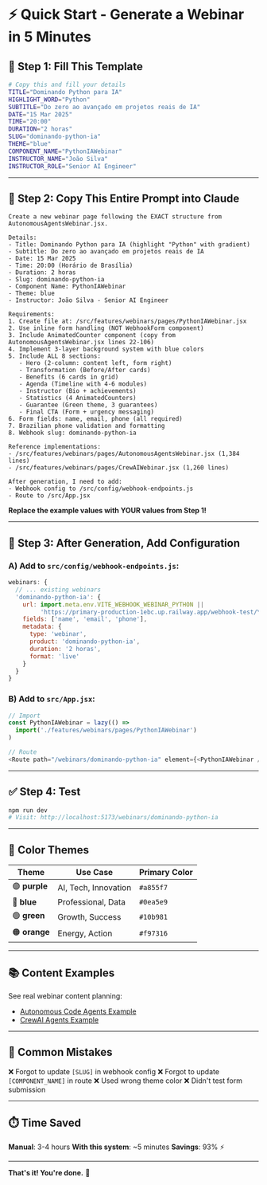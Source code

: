 # ⚡ Quick Start - Generate a Webinar in 5 Minutes

## 📝 Step 1: Fill This Template

```bash
# Copy this and fill your details
TITLE="Dominando Python para IA"
HIGHLIGHT_WORD="Python"
SUBTITLE="Do zero ao avançado em projetos reais de IA"
DATE="15 Mar 2025"
TIME="20:00"
DURATION="2 horas"
SLUG="dominando-python-ia"
THEME="blue"
COMPONENT_NAME="PythonIAWebinar"
INSTRUCTOR_NAME="João Silva"
INSTRUCTOR_ROLE="Senior AI Engineer"
```

---

## 🤖 Step 2: Copy This Entire Prompt into Claude

```
Create a new webinar page following the EXACT structure from AutonomousAgentsWebinar.jsx.

Details:
- Title: Dominando Python para IA (highlight "Python" with gradient)
- Subtitle: Do zero ao avançado em projetos reais de IA
- Date: 15 Mar 2025
- Time: 20:00 (Horário de Brasília)
- Duration: 2 horas
- Slug: dominando-python-ia
- Component Name: PythonIAWebinar
- Theme: blue
- Instructor: João Silva - Senior AI Engineer

Requirements:
1. Create file at: /src/features/webinars/pages/PythonIAWebinar.jsx
2. Use inline form handling (NOT WebhookForm component)
3. Include AnimatedCounter component (copy from AutonomousAgentsWebinar.jsx lines 22-106)
4. Implement 3-layer background system with blue colors
5. Include ALL 8 sections:
   - Hero (2-column: content left, form right)
   - Transformation (Before/After cards)
   - Benefits (6 cards in grid)
   - Agenda (Timeline with 4-6 modules)
   - Instructor (Bio + achievements)
   - Statistics (4 AnimatedCounters)
   - Guarantee (Green theme, 3 guarantees)
   - Final CTA (Form + urgency messaging)
6. Form fields: name, email, phone (all required)
7. Brazilian phone validation and formatting
8. Webhook slug: dominando-python-ia

Reference implementations:
- /src/features/webinars/pages/AutonomousAgentsWebinar.jsx (1,384 lines)
- /src/features/webinars/pages/CrewAIWebinar.jsx (1,260 lines)

After generation, I need to add:
- Webhook config to /src/config/webhook-endpoints.js
- Route to /src/App.jsx
```

**Replace the example values with YOUR values from Step 1!**

---

## 🔧 Step 3: After Generation, Add Configuration

### A) Add to `src/config/webhook-endpoints.js`:

```javascript
webinars: {
  // ... existing webinars
  'dominando-python-ia': {
    url: import.meta.env.VITE_WEBHOOK_WEBINAR_PYTHON ||
         'https://primary-production-1ebc.up.railway.app/webhook-test/YOUR_ID',
    fields: ['name', 'email', 'phone'],
    metadata: {
      type: 'webinar',
      product: 'dominando-python-ia',
      duration: '2 horas',
      format: 'live'
    }
  }
}
```

### B) Add to `src/App.jsx`:

```javascript
// Import
const PythonIAWebinar = lazy(() =>
  import('./features/webinars/pages/PythonIAWebinar')
)

// Route
<Route path="/webinars/dominando-python-ia" element={<PythonIAWebinar />} />
```

---

## ✅ Step 4: Test

```bash
npm run dev
# Visit: http://localhost:5173/webinars/dominando-python-ia
```

---

## 🎨 Color Themes

| Theme | Use Case | Primary Color |
|-------|----------|---------------|
| 🟣 **purple** | AI, Tech, Innovation | `#a855f7` |
| 🔵 **blue** | Professional, Data | `#0ea5e9` |
| 🟢 **green** | Growth, Success | `#10b981` |
| 🟠 **orange** | Energy, Action | `#f97316` |

---

## 📚 Content Examples

See real webinar content planning:
- [Autonomous Code Agents Example](./examples/dominando-autonomous-code-agents.md)
- [CrewAI Agents Example](./examples/dominando-crewai-agents.md)

---

## 🚨 Common Mistakes

❌ Forgot to update `[SLUG]` in webhook config
❌ Forgot to update `[COMPONENT_NAME]` in route
❌ Used wrong theme color
❌ Didn't test form submission

---

## ⏱️ Time Saved

**Manual**: 3-4 hours
**With this system**: ~5 minutes
**Savings**: 93% ⚡

---

**That's it! You're done.** 🎉
